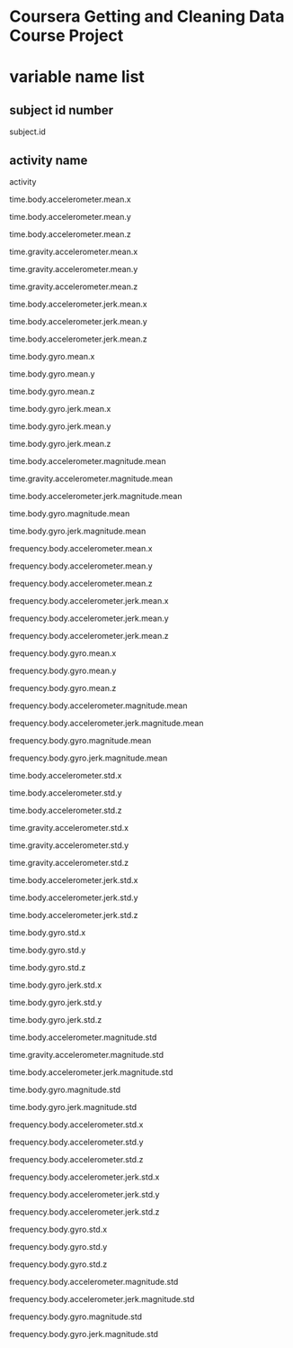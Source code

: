 Coursera Getting and Cleaning Data Course Project
=================================================
# variable name list
## subject id number
subject.id
## activity name
activity

time.body.accelerometer.mean.x

time.body.accelerometer.mean.y

time.body.accelerometer.mean.z

time.gravity.accelerometer.mean.x

time.gravity.accelerometer.mean.y

time.gravity.accelerometer.mean.z

time.body.accelerometer.jerk.mean.x

time.body.accelerometer.jerk.mean.y

time.body.accelerometer.jerk.mean.z

time.body.gyro.mean.x

time.body.gyro.mean.y

time.body.gyro.mean.z

time.body.gyro.jerk.mean.x

time.body.gyro.jerk.mean.y

time.body.gyro.jerk.mean.z

time.body.accelerometer.magnitude.mean

time.gravity.accelerometer.magnitude.mean

time.body.accelerometer.jerk.magnitude.mean

time.body.gyro.magnitude.mean

time.body.gyro.jerk.magnitude.mean

frequency.body.accelerometer.mean.x

frequency.body.accelerometer.mean.y

frequency.body.accelerometer.mean.z

frequency.body.accelerometer.jerk.mean.x

frequency.body.accelerometer.jerk.mean.y

frequency.body.accelerometer.jerk.mean.z

frequency.body.gyro.mean.x

frequency.body.gyro.mean.y

frequency.body.gyro.mean.z

frequency.body.accelerometer.magnitude.mean

frequency.body.accelerometer.jerk.magnitude.mean

frequency.body.gyro.magnitude.mean

frequency.body.gyro.jerk.magnitude.mean

time.body.accelerometer.std.x

time.body.accelerometer.std.y

time.body.accelerometer.std.z

time.gravity.accelerometer.std.x

time.gravity.accelerometer.std.y

time.gravity.accelerometer.std.z

time.body.accelerometer.jerk.std.x

time.body.accelerometer.jerk.std.y

time.body.accelerometer.jerk.std.z

time.body.gyro.std.x

time.body.gyro.std.y

time.body.gyro.std.z

time.body.gyro.jerk.std.x

time.body.gyro.jerk.std.y

time.body.gyro.jerk.std.z

time.body.accelerometer.magnitude.std

time.gravity.accelerometer.magnitude.std

time.body.accelerometer.jerk.magnitude.std

time.body.gyro.magnitude.std

time.body.gyro.jerk.magnitude.std

frequency.body.accelerometer.std.x

frequency.body.accelerometer.std.y

frequency.body.accelerometer.std.z

frequency.body.accelerometer.jerk.std.x

frequency.body.accelerometer.jerk.std.y

frequency.body.accelerometer.jerk.std.z

frequency.body.gyro.std.x

frequency.body.gyro.std.y

frequency.body.gyro.std.z

frequency.body.accelerometer.magnitude.std

frequency.body.accelerometer.jerk.magnitude.std

frequency.body.gyro.magnitude.std

frequency.body.gyro.jerk.magnitude.std
